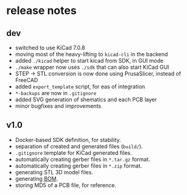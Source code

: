 # release notes

## dev
* switched to use KiCad 7.0.8
* moving most of the heavy-lifting to `kicad-cli` in the backend
* added `./kicad` helper to start kicad from SDK, in GUI mode
* `./make` wrapper now uses `./sdk` that can also start KiCad GUI
* STEP -> STL conversion is now done using PrusaSlicer, instead of FreeCAD
* added `export_template` script, for eas of integration
* `*-backups` are now in `.gitignore`
* added SVG generation of shematics and each PCB layer
* minor bugfixes and improvements

## v1.0
* Docker-based SDK definition, for stability.
* separation of created and generated files (`build/`).
* `.gitignore` template for KiCad generated files.
* automatically creating gerber files in `*.tar.gz` format.
* automatically creating gerber files in `*.zip` format.
* generating STL 3D model files.
* generating [BOM](https://en.wikipedia.org/wiki/Bill_of_materials).
* storing MD5 of a PCB file, for reference.
